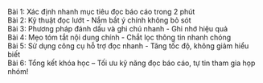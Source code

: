 Bài 1: Xác định nhanh mục tiêu đọc báo cáo trong 2 phút  
Bài 2: Kỹ thuật đọc lướt - Nắm bắt ý chính không bỏ sót  
Bài 3: Phương pháp đánh dấu và ghi chú nhanh - Ghi nhớ hiệu quả  
Bài 4: Mẹo tóm tắt nội dung chính - Chắt lọc thông tin nhanh chóng  
Bài 5: Sử dụng công cụ hỗ trợ đọc nhanh - Tăng tốc độ, không giảm hiểu biết  
Bài 6: Tổng kết khóa học – Tối ưu kỹ năng đọc báo cáo, tự tin tham gia họp nhóm!